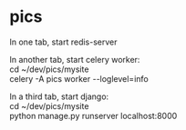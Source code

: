 # pics
In one tab, start redis-server<br>

In another tab, start celery worker:<br>
	cd ~/dev/pics/mysite<br>
	celery -A pics worker --loglevel=info<br>

In a third tab, start django:<br>
	cd ~/dev/pics/mysite<br>
	python manage.py runserver localhost:8000<br>
